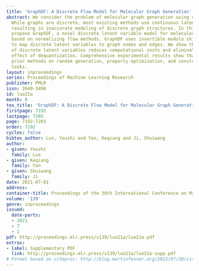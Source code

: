 ```yaml
---
title: 'GraphDF: A Discrete Flow Model for Molecular Graph Generation'
abstract: We consider the problem of molecular graph generation using deep models.
  While graphs are discrete, most existing methods use continuous latent variables,
  resulting in inaccurate modeling of discrete graph structures. In this work, we
  propose GraphDF, a novel discrete latent variable model for molecular graph generation
  based on normalizing flow methods. GraphDF uses invertible modulo shift transforms
  to map discrete latent variables to graph nodes and edges. We show that the use
  of discrete latent variables reduces computational costs and eliminates the negative
  effect of dequantization. Comprehensive experimental results show that GraphDF outperforms
  prior methods on random generation, property optimization, and constrained optimization
  tasks.
layout: inproceedings
series: Proceedings of Machine Learning Research
publisher: PMLR
issn: 2640-3498
id: luo21a
month: 0
tex_title: 'GraphDF: A Discrete Flow Model for Molecular Graph Generation'
firstpage: 7192
lastpage: 7203
page: 7192-7203
order: 7192
cycles: false
bibtex_author: Luo, Youzhi and Yan, Keqiang and Ji, Shuiwang
author:
- given: Youzhi
  family: Luo
- given: Keqiang
  family: Yan
- given: Shuiwang
  family: Ji
date: 2021-07-01
address:
container-title: Proceedings of the 38th International Conference on Machine Learning
volume: '139'
genre: inproceedings
issued:
  date-parts:
  - 2021
  - 7
  - 1
pdf: http://proceedings.mlr.press/v139/luo21a/luo21a.pdf
extras:
- label: Supplementary PDF
  link: http://proceedings.mlr.press/v139/luo21a/luo21a-supp.pdf
# Format based on citeproc: http://blog.martinfenner.org/2013/07/30/citeproc-yaml-for-bibliographies/
---
```

